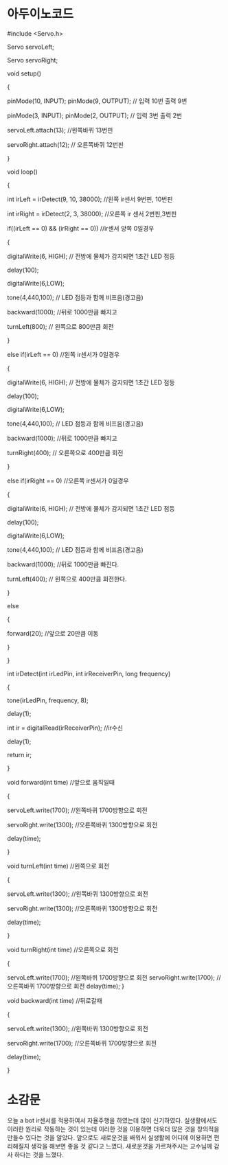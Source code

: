  # 아두이노코드

#include <Servo.h>

Servo servoLeft;

Servo servoRight;

void setup()

{

pinMode(10, INPUT); pinMode(9, OUTPUT); // 입력 10번 출력 9번

pinMode(3, INPUT); pinMode(2, OUTPUT); // 입력 3번 출력 2번

servoLeft.attach(13); //왼쪽바퀴 13번핀

servoRight.attach(12); // 오른쪽바퀴 12번핀

}

void loop()

{

int irLeft = irDetect(9, 10, 38000); //왼쪽 ir센서 9번핀, 10번핀

int irRight = irDetect(2, 3, 38000); //오른쪽 ir 센서 2번핀,3번핀

if((irLeft == 0) && (irRight == 0)) //ir센서 양쪽 0일경우

{

digitalWrite(6, HIGH); // 전방에 물체가 감지되면 1초간 LED 점등

delay(100);

digitalWrite(6,LOW);

tone(4,440,100); // LED 점등과 함께 비프음(경고음)

backward(1000); //뒤로 1000만큼 빠지고

turnLeft(800); // 왼쪽으로 800만큼 회전

}

else if(irLeft == 0) //왼쪽 ir센서가 0일경우

{

digitalWrite(6, HIGH); // 전방에 물체가 감지되면 1초간 LED 점등

delay(100);

digitalWrite(6,LOW);

tone(4,440,100); // LED 점등과 함께 비프음(경고음)

backward(1000); //뒤로 1000만큼 빠지고

turnRight(400); // 오른쪽으로 400만큼 회전

}

else if(irRight == 0) //오른쪽 ir센서가 0일경우

{

digitalWrite(6, HIGH); // 전방에 물체가 감지되면 1초간 LED 점등

delay(100);

digitalWrite(6,LOW);

tone(4,440,100); // LED 점등과 함께 비프음(경고음)

backward(1000); //뒤로 1000만큼 빠진다.

turnLeft(400); // 왼쪽으로 400만큼 회전한다.

}

else

{

forward(20); //앞으로 20만큼 이동

}

}

int irDetect(int irLedPin, int irReceiverPin, long frequency)

{

tone(irLedPin, frequency, 8);

delay(1);

int ir = digitalRead(irReceiverPin); //ir수신

delay(1);

return ir;

}

void forward(int time) //앞으로 움직일때

{

servoLeft.write(1700); //왼쪽바퀴 1700방향으로 회전

servoRight.write(1300); //오른쪽바퀴 1300방향으로 회전

delay(time);

}

void turnLeft(int time) //왼쪽으로 회전

{

servoLeft.write(1300); //왼쪽바퀴 1300방향으로 회전

servoRight.write(1300); //오른쪽바퀴 1300방향으로 회전

delay(time);

}

void turnRight(int time) //오른쪽으로 회전

{

servoLeft.write(1700); //왼쪽바퀴 1700방향으로 회전
servoRight.write(1700); //오른쪽바퀴 1700방향으로 회전
delay(time);
}

void backward(int time) //뒤로갈때

{

servoLeft.write(1300); //왼쪽바퀴 1300방향으로 회전

servoRight.write(1700); //오른쪽바퀴 1700방향으로 회전

delay(time);

}


# 소감문
오늘 a bot ir센서를 적용하여서 자율주행을 하였는데 많이 신기하였다. 실생활에서도 이러한 원리로 작동하는 것이 있는데 이러한 것을 이용하면 더욱더
많은 것을 창의적을 만들수 있다는 것을 알았다. 앞으로도 새로운것을 배워서 실생활에 어디에 이용하면 편리해질지 생각을 해보면 좋을 것 같다고 느꼈다.
새로운것을 가르쳐주시는 교수님께 감사 하다는 것을 느꼈다. 


